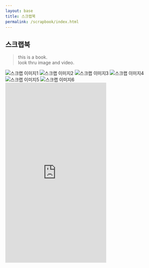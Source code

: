 ```yaml
---
layout: base
title: 스크랩북
permalink: /scrapbook/index.html
---
```


## 스크랩북  
  
> this is a book.  
> look thru image and video.  

<img src="/0/images/scrapbook1.jpeg" alt="스크랩 이미지1">  
<img src="/0/images/scrapbook2.jpeg" alt="스크랩 이미지2">  
<img src="/0/images/scrapbook3.jpeg" alt="스크랩 이미지3">  
<img src="/0/images/scrapbook4.jpeg" alt="스크랩 이미지4">  
<img src="/0/images/scrapbook5.jpeg" alt="스크랩 이미지5">  
<img src="/0/images/scrapbook6.jpeg" alt="스크랩 이미지6">  
  
<iframe width="315" height="560" src="https:/0//0/www.youtube.com/0/embed/0/Y21dHqGbULY" frameborder="0" allowfullscreen></0/iframe>  
  
<img src="/images/contena_.png" alt="귤" width="40">  
  
책철을 샀는데, 산 김에 펀치도 사고, 투명 여권 커버도 샀고, 집에 쌓여있는 스크랩을 포함한 문구들로 만들어보았다.  
  
<img src="/images/footer.png" alt="포장 없이 담습니다" width="300">  